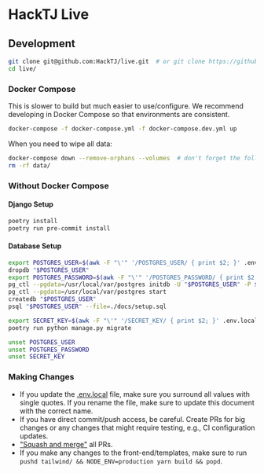 # HackTJ Live

## Development

```sh
git clone git@github.com:HackTJ/live.git  # or git clone https://github.com/HackTJ/live.git
cd live/
```

### Docker Compose

This is slower to build but much easier to use/configure. We recommend developing in Docker Compose so that environments are consistent.

```sh
docker-compose -f docker-compose.yml -f docker-compose.dev.yml up
```

When you need to wipe all data:

```sh
docker-compose down --remove-orphans --volumes  # don't forget the following command!
rm -rf data/
```

### Without Docker Compose

#### Django Setup

```sh
poetry install
poetry run pre-commit install
```

#### Database Setup

```sh
export POSTGRES_USER=$(awk -F "\'" '/POSTGRES_USER/ { print $2; }' .env.local)
dropdb "$POSTGRES_USER"
export POSTGRES_PASSWORD=$(awk -F "\'" '/POSTGRES_PASSWORD/ { print $2; }' .env.local)
pg_ctl --pgdata=/usr/local/var/postgres initdb -U "$POSTGRES_USER" -P $POSTGRES_PASSWORD
pg_ctl --pgdata=/usr/local/var/postgres start
createdb "$POSTGRES_USER"
psql "$POSTGRES_USER" --file=./docs/setup.sql

export SECRET_KEY=$(awk -F "\'" '/SECRET_KEY/ { print $2; }' .env.local)
poetry run python manage.py migrate

unset POSTGRES_USER
unset POSTGRES_PASSWORD
unset SECRET_KEY
```

### Making Changes

-   If you update the [.env.local](./.env.local) file, make sure you surround all values with single quotes. If you rename the file, make sure to update this document with the correct name.
-   If you have direct commit/push access, be careful. Create PRs for big changes or any changes that might require testing, e.g., CI configuration updates.
-   ["Squash and merge"](https://docs.github.com/en/free-pro-team@latest/github/collaborating-with-issues-and-pull-requests/about-pull-request-merges#squash-and-merge-your-pull-request-commits) all PRs.
-   If you make any changes to the front-end/templates, make sure to run `pushd tailwind/ && NODE_ENV=production yarn build && popd`.
